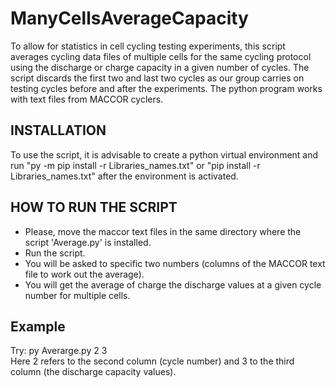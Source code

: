 ManyCellsAverageCapacity
=========================

To allow for statistics in cell cycling testing experiments, this script averages cycling data files of multiple cells for the same cycling protocol using the discharge or charge capacity in a given number of cycles. The script discards the first two and last two cycles as our group carries on testing cycles before and after the experiments. The python program works with text files from MACCOR cyclers.

INSTALLATION
---
To use the script, it is advisable to create a python virtual environment and run "py -m pip install -r Libraries_names.txt" or "pip install -r Libraries_names.txt" after the environment is activated.

HOW TO RUN THE SCRIPT
---
+ Please, move the maccor text files in the same directory where the script 'Average.py' is installed.
+ Run the script.
+ You will be asked to specific two numbers (columns of the MACCOR text file to work out the average).
+ You will get the average of charge the discharge values at a given cycle number for multiple cells.

Example
---
Try: py Averarge.py 2 3\
Here 2 refers to the second column (cycle number) and 3 to the third column (the discharge capacity values).
